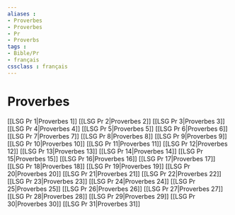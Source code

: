 ```yaml
---
aliases : 
- Proverbes
- Proverbes
- Pr
- Proverbs
tags : 
- Bible/Pr
- français
cssclass : français
---
```


# Proverbes

[[LSG Pr 1|Proverbes 1]]
[[LSG Pr 2|Proverbes 2]]
[[LSG Pr 3|Proverbes 3]]
[[LSG Pr 4|Proverbes 4]]
[[LSG Pr 5|Proverbes 5]]
[[LSG Pr 6|Proverbes 6]]
[[LSG Pr 7|Proverbes 7]]
[[LSG Pr 8|Proverbes 8]]
[[LSG Pr 9|Proverbes 9]]
[[LSG Pr 10|Proverbes 10]]
[[LSG Pr 11|Proverbes 11]]
[[LSG Pr 12|Proverbes 12]]
[[LSG Pr 13|Proverbes 13]]
[[LSG Pr 14|Proverbes 14]]
[[LSG Pr 15|Proverbes 15]]
[[LSG Pr 16|Proverbes 16]]
[[LSG Pr 17|Proverbes 17]]
[[LSG Pr 18|Proverbes 18]]
[[LSG Pr 19|Proverbes 19]]
[[LSG Pr 20|Proverbes 20]]
[[LSG Pr 21|Proverbes 21]]
[[LSG Pr 22|Proverbes 22]]
[[LSG Pr 23|Proverbes 23]]
[[LSG Pr 24|Proverbes 24]]
[[LSG Pr 25|Proverbes 25]]
[[LSG Pr 26|Proverbes 26]]
[[LSG Pr 27|Proverbes 27]]
[[LSG Pr 28|Proverbes 28]]
[[LSG Pr 29|Proverbes 29]]
[[LSG Pr 30|Proverbes 30]]
[[LSG Pr 31|Proverbes 31]]
